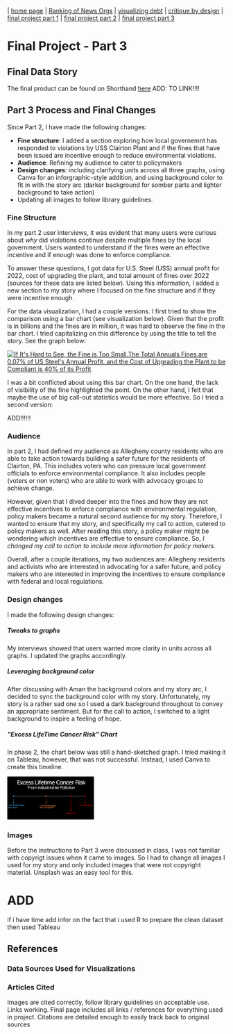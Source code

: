 | [home page](https://itsmeriem.github.io/Meriem/) | [Ranking of News Orgs](news-ranking.md) | [visualizing debt](visualizing-debt.md) | [critique by design](critique-by-design.md) | [final project part 1](final-project-part1.md) | [final project part 2](final-project-part2.md) | [final project part 3](final-project-part3.md) 

# Final Project - Part 3

## Final Data Story
The final product can be found on Shorthand [here]() ADD: TO LINK!!!!

## Part 3 Process and Final Changes

Since Part 2, I have made the following changes:
-  **Fine structure**: I added a section exploring how local governemnt has responded to violations by USS Clairton Plant and if the fines that have been issued are incentive enough to reduce environmental violations.
-  **Audience**: Refining my audience to cater to policymakers
- **Design changes**: including clarifying units across all three graphs, using Canva for an inforgraphic-style addition, and using background color to fit in with the story arc (darker background for somber parts and lighter background to take action)
- Updating all images to follow library guidelines.

### Fine Structure

In my part 2 user interviews, it was evident that many users were curious about *why* did violations continue despite multiple fines by the local government. Users wanted to understand if the fines were an effective incentive and if enough was done to enforce compliance. 

To answer these questions, I got data for U.S. Steel (USS) annual profit for 2022, cost of upgrading the plant, and total amount of fines over 2022 (sources for these data are listed below). Using this information, I added a new section to my story where I focused on the fine structure and if they were incentive enough.

For the data visualization, I had a couple versions. I first tried to show the comparison using a bar chart (see visualization below). Given that the profit is in billions and the fines are in million, it was hard to observe the fine in the bar chart. I tried capitalizing on this difference by using the title to tell the story. See the graph below: 

<div class='tableauPlaceholder' id='viz1701979824129' style='position: relative'><noscript><a href='#'><img alt='If  It&#39;s Hard to See, the Fine is Too Small.The Total Annuals Fines are 0.07% of US Steel&#39;s Annual Profit, and the Cost of Upgrading the Plant to be Compliant is 40% of its Profit ' src='https:&#47;&#47;public.tableau.com&#47;static&#47;images&#47;fi&#47;finevsprofit&#47;Sheet1&#47;1_rss.png' style='border: none' /></a></noscript><object class='tableauViz'  style='display:none;'><param name='host_url' value='https%3A%2F%2Fpublic.tableau.com%2F' /> <param name='embed_code_version' value='3' /> <param name='site_root' value='' /><param name='name' value='finevsprofit&#47;Sheet1' /><param name='tabs' value='no' /><param name='toolbar' value='yes' /><param name='static_image' value='https:&#47;&#47;public.tableau.com&#47;static&#47;images&#47;fi&#47;finevsprofit&#47;Sheet1&#47;1.png' /> <param name='animate_transition' value='yes' /><param name='display_static_image' value='yes' /><param name='display_spinner' value='yes' /><param name='display_overlay' value='yes' /><param name='display_count' value='yes' /><param name='language' value='en-US' /><param name='filter' value='publish=yes' /></object></div>                
<script type='text/javascript'>                   
  var divElement = document.getElementById('viz1701979824129');                    
  var vizElement = divElement.getElementsByTagName('object')[0];                    
  vizElement.style.width='100%';vizElement.style.height=(divElement.offsetWidth*0.75)+'px';                    
  var scriptElement = document.createElement('script');                    
  scriptElement.src = 'https://public.tableau.com/javascripts/api/viz_v1.js';                    
  vizElement.parentNode.insertBefore(scriptElement, vizElement);                
</script>


I was a bit conflicted about using this bar chart. On the one hand, the lack of visibility of the fine highlighted the point. On the other hand, I felt that maybe the use of big call-out statistics would be more effective. 
So I tried a second version:

ADD!!!!!!

### Audience
In part 2, I had defined my audience as Allegheny county residents who are able to take action towards building a safer future for the residents of Clairton, PA. This includes voters who can pressure local government officials to enforce environmental compliance. It also includes people (voters or non voters) who are able to work with advocacy groups to achieve change.

However, given that I dived deeper into the fines and how they are not effective incentives to enforce compliance with environmental regulation, policy makers became a natural second audience for my story. Therefore, I wanted to ensure that my story, and specifically my call to action, catered to policy makers as well. After reading this story, a policy maker might be wondering which incentives are effective to ensure compliance. So, *I changed my call to action to include more information for policy makers.*

Overall, after a couple iterations, my two audiences are: Allegheny residents and activists who are interested in advocating for a safer future, and policy makers who are interested in improving the incentives to ensure compliance with federal and local regulations.

### Design changes

I made the following design changes: 

##### Tweaks to graphs
My interviews showed that users wanted more clarity in units across all graphs. I updated the graphs accordingly.

##### Leveraging background color 
After discussing with Aman the background colors and my story arc, I decided to sync the background color with my story. Unfortunately, my story is a rather sad one so I used a dark background throughout to convey an appropriate sentiment. But for the call to action, I switched to a light background to inspire a feeling of hope. 

##### "Excess LifeTime Cancer Risk" Chart
In phase 2, the chart below was still a hand-sketched graph. I tried making it on Tableau, however, that was not successful. Instead, I used Canva to create this timeline. 

<img src="Beige Minimal Timeline Graph.png" width="200"/>

### Images
Before the instructions to Part 3 were discussed in class, I was not familiar with copyrigt issues when it came to images. So I had to change all images I used for my story and only included images that were not copyright material. Unsplash was an easy tool for this. 

# ADD
if i have time add infor on the fact that i used R to prepare the clean dataset then used Tableau


## References

### Data Sources Used for Visualizations

### Articles Cited

Images are cited correctly, follow library guidelines on acceptable use. Links working. Final page includes all links / references for everything used in project. Citations are detailed enough to easily track back to original sources

